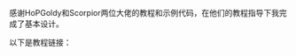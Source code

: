 感谢HoPGoldy和Scorpior两位大佬的教程和示例代码，在他们的教程指导下我完成了基本设计。

以下是教程链接：

[Screeps 浅谈游戏中的原型拓展]: https://www.jianshu.com/p/d8f9268ca4e3
